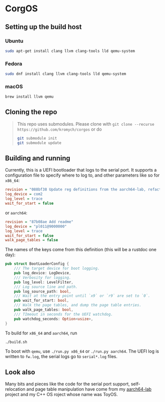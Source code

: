 # CorgOS

## Setting up the build host

### Ubuntu

```bash
sudo apt-get install clang llvm clang-tools lld qemu-system
```

### Fedora

```bash
sudo dnf install clang llvm clang-tools lld qemu-system
```

### macOS

```bash
brew install llvm qemu
```

## Cloning the repo

> This repo uses submodules. Please clone with
> `git clone --recurse https://github.com/kromych/corgos`
> or do
>
> ```sh
> git submodule init
> git submodule update
> ```

## Building and running

Currently, this is a UEFI bootloader that logs to the serial port. It supports a configuration file
to specify where to log to, and other parameters like so for `x86_64`:

```ini
revision = "088bf38 Update reg definitions from the aarch64-lab, refactor"
log_device = com2
log_level = trace
wait_for_start = false
```

or `aarch64`:

```ini
revision = "87b08ae Add readme"
log_device = "pl011@9000000"
log_level = trace
wait_for_start = false
walk_page_tables = false
```

The names of the keys come from this definition (this will be a rustdoc one day):

```rust
pub struct BootLoaderConfig {
    /// The target device for boot logging.
    pub log_device: LogDevice,
    /// Verbosity for logging.
    pub log_level: LevelFilter,
    /// Log source line and path.
    pub log_source_path: bool,
    /// Wait at the entry point until `x9` or `r9` are set to `0`.
    pub wait_for_start: bool,
    /// Walk the page tables, and dump the page table entries.
    pub walk_page_tables: bool,
    /// TImeout in seconds for the UEFI watchdog.
    pub watchdog_seconds: Option<usize>,
}
```

To build for `x86_64` and `aarch64`, run

```sh
./build.sh
```

To boot with `qemu`, use `./run.py x86_64` or `./run.py aarch64`. The UEFI log
is written to `fw.log`, the serial logs go to `serial*.log` files.

## Look also

Many bits and pieces like the code for the serial port support,
self-relocation and page table manipulation have come from my
[aarch64-lab](https://github.com/kromych/aarch64-lab) project
and my C++ OS roject whose name was ToyOS.
